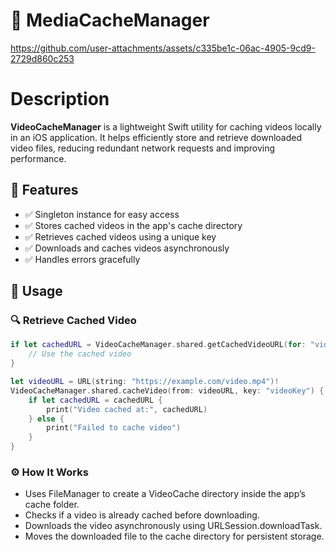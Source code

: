 # 🎥 MediaCacheManager  
https://github.com/user-attachments/assets/c335be1c-06ac-4905-9cd9-2729d860c253

# Description 
**VideoCacheManager** is a lightweight Swift utility for caching videos locally in an iOS application. It helps efficiently store and retrieve downloaded video files, reducing redundant network requests and improving performance.  

## 🚀 Features  
- ✅ Singleton instance for easy access  
- ✅ Stores cached videos in the app's cache directory  
- ✅ Retrieves cached videos using a unique key  
- ✅ Downloads and caches videos asynchronously  
- ✅ Handles errors gracefully  

## 📌 Usage  

### 🔍 Retrieve Cached Video  
```swift
if let cachedURL = VideoCacheManager.shared.getCachedVideoURL(for: "videoKey") {
    // Use the cached video
}
```

```swift
let videoURL = URL(string: "https://example.com/video.mp4")!
VideoCacheManager.shared.cacheVideo(from: videoURL, key: "videoKey") { cachedURL in
    if let cachedURL = cachedURL {
        print("Video cached at:", cachedURL)
    } else {
        print("Failed to cache video")
    }
}
```

### ⚙️ How It Works
- Uses FileManager to create a VideoCache directory inside the app’s cache folder.
- Checks if a video is already cached before downloading.
- Downloads the video asynchronously using URLSession.downloadTask.
- Moves the downloaded file to the cache directory for persistent storage.

